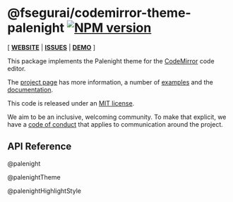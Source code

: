 <!-- NOTE: README.md is generated from src/README.md -->

# @fsegurai/codemirror-theme-palenight [![NPM version](https://img.shields.io/npm/v/@fsegurai/codemirror-theme-palenight.svg)](https://www.npmjs.org/package/@fsegurai/codemirror-theme-palenight)

[ [**WEBSITE**](https://codemirror.net/6/) | [**ISSUES**](https://github.com/codemirror/codemirror.next/issues) | [**DEMO**](https://fsegurai.github.io/codemirror-themes/) ]

This package implements the Palenight theme for the
[CodeMirror](https://codemirror.net/6/) code editor.

The [project page](https://codemirror.net/6/) has more information, a
number of [examples](https://codemirror.net/6/examples/) and the
[documentation](https://codemirror.net/6/docs/).

This code is released under an
[MIT license](https://github.com/fsegurai/cm6-themes/tree/main/LICENSE).

We aim to be an inclusive, welcoming community. To make that explicit,
we have a [code of
conduct](http://contributor-covenant.org/version/1/1/0/) that applies
to communication around the project.

## API Reference

@palenight

@palenightTheme

@palenightHighlightStyle